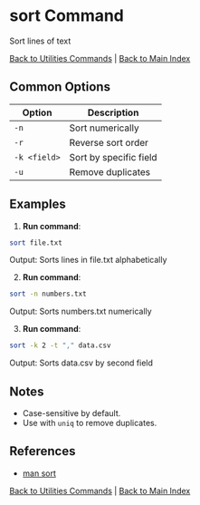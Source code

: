 # sort Command

Sort lines of text

[Back to Utilities Commands](./index.md) | [Back to Main Index](../../README.md)

## Common Options

| Option | Description |
|--------|-------------|
| `-n` | Sort numerically |
| `-r` | Reverse sort order |
| `-k <field>` | Sort by specific field |
| `-u` | Remove duplicates |

## Examples
1. **Run command**:
```bash
sort file.txt
```
Output: Sorts lines in file.txt alphabetically

2. **Run command**:
```bash
sort -n numbers.txt
```
Output: Sorts numbers.txt numerically

3. **Run command**:
```bash
sort -k 2 -t "," data.csv
```
Output: Sorts data.csv by second field


## Notes
- Case-sensitive by default.
- Use with `uniq` to remove duplicates.

## References
- [man sort](https://man7.org/linux/man-pages/man1/sort.1.html)

[Back to Utilities Commands](../index.md) | [Back to Main Index](../../README.md)